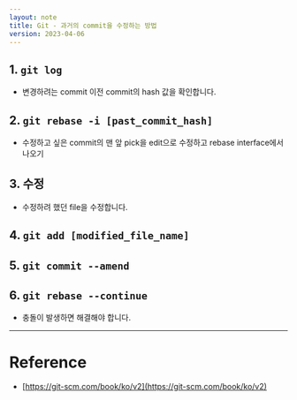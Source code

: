 ```yaml
---
layout: note
title: Git - 과거의 commit을 수정하는 방법
version: 2023-04-06
---
```





## 1. `git log`

- 변경하려는 commit 이전 commit의 hash 값을 확인합니다.


## 2. `git rebase -i [past_commit_hash]`

- 수정하고 싶은 commit의 맨 앞 pick을 edit으로 수정하고 rebase interface에서 나오기


## 3. 수정

- 수정하려 했던 file을 수정합니다.


## 4. `git add [modified_file_name]`


## 5. `git commit --amend`


## 6. `git rebase --continue`

- 충돌이 발생하면 해결해야 합니다.




---




# Reference

- [https://git-scm.com/book/ko/v2](https://git-scm.com/book/ko/v2)
